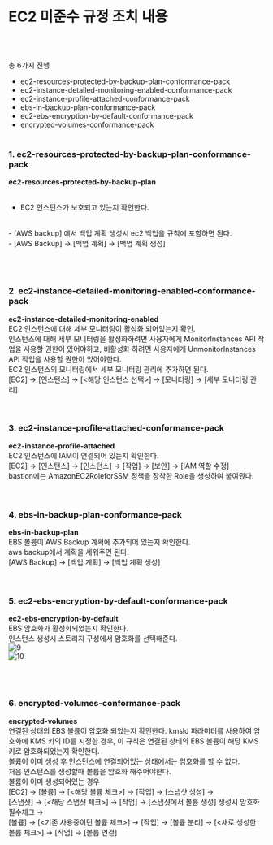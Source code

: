 # EC2 미준수 규정 조치 내용
<br><br>

총 6가지 진행
- ec2-resources-protected-by-backup-plan-conformance-pack
- ec2-instance-detailed-monitoring-enabled-conformance-pack
- ec2-instance-profile-attached-conformance-pack
- ebs-in-backup-plan-conformance-pack
- ec2-ebs-encryption-by-default-conformance-pack
- encrypted-volumes-conformance-pack
<br><br>

### 1. ec2-resources-protected-by-backup-plan-conformance-pack
**ec2-resources-protected-by-backup-plan**
<br><br>
- EC2 인스턴스가 보호되고 있는지 확인한다.
<br>
- [AWS backup] 에서 백업 계획 생성시 ec2 백업을 규칙에 포함하면 된다.
<br>
- [AWS Backup] → [백업 계획] → [백업 계획 생성]
<br><br>
<br><br>

### 2. ec2-instance-detailed-monitoring-enabled-conformance-pack
**ec2-instance-detailed-monitoring-enabled**
<br>
EC2 인스턴스에 대해 세부 모니터링이 활성화 되어있는지 확인.
<br>
인스턴스에 대해 세부 모니터링을 활성화하려면 사용자에게 MonitorInstances API 작업을 사용할 권한이 있어야하고, 비활성화 하려면 사용자에게 UnmonitorInstances API 작업을 사용할 권한이 있어야한다.
<br>
EC2 인스턴스의 모니터링에서 세부 모니터링 관리에 추가하면 된다.
<br>
[EC2] → [인스턴스] → [<해당 인스턴스 선택>] → [모니터링] → [세부 모니터링 관리]
<br>
<br><br>

### 3. ec2-instance-profile-attached-conformance-pack
**ec2-instance-profile-attached**
<br>
EC2 인스턴스에 IAM이 연결되어 있는지 확인한다.
<br>
[EC2] → [인스턴스] → [인스턴스] → [작업] → [보안] → [IAM 역할 수정]
<br>
bastion에는 AmazonEC2RoleforSSM 정책을 장착한 Role을 생성하여 붙여줬다.
<br>
<br><br>

### 4. ebs-in-backup-plan-conformance-pack
**ebs-in-backup-plan**
<br>
EBS 볼륨이 AWS Backup 계획에 추가되어 있는지 확인한다.
<br>
aws backup에서 계획을 세워주면 된다.
<br>
[AWS Backup] → [백업 계획] → [백업 계획 생성]
<br>
<br><br>

### 5. ec2-ebs-encryption-by-default-conformance-pack
**ec2-ebs-encryption-by-default**
<br>
EBS 암호화가 활성화되었는지 확인한다.
<br>
인스턴스 생성시 스토리지 구성에서 암호화를 선택해준다.
<br>
![9](https://github.com/user-attachments/assets/ac146357-4a6a-40ed-8b80-0538aafa1268)
<br>
![10](https://github.com/user-attachments/assets/fdcaaf9b-2bda-4001-86c2-b624a569688b)
<br><br>
<br><br>

### 6. encrypted-volumes-conformance-pack
**encrypted-volumes**
<br>
연결된 상태의 EBS 볼륨이 암호화 되었는지 확인한다. kmsld 파라미터를 사용하여 암호화에 KMS 키의 ID를 지정한 경우, 이 규칙은 연결된 상태의 EBS 볼륨이 해당 KMS 키로 암호화되었는지 확인한다.
<br>
볼륨이 이미 생성 후 인스턴스에 연결되어있는 상태에서는 암호화를 할 수 없다.
<br>
처음 인스턴스를 생성할때 볼륨을 암호화 해주어야한다.
<br>
볼륨이 이미 생성되어있는 경우 
<br>
[EC2] → [볼륨] → [<해당 볼륨 체크>] → [작업] → [스냅샷 생성] → 
<br>
[스냅샷] → [<해당 스냅샷 체크>] → [작업] → [스냅샷에서 볼륨 생성] 생성시 암호화 필수체크 → 
<br>
[볼륨] → [<기존 사용중이던 볼륨 체크>] → [작업] → [볼륨 분리] → [<새로 생성한 볼륨 체크>] → [작업] → [볼륨 연결]
<br>





